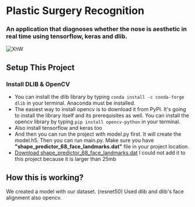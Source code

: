 # Plastic Surgery Recognition
### An application that diagnoses whether the nose is aesthetic in real time using tensorflow, keras and dlib.
![XhW](https://i.imgur.com/qHAcfhX.gif)
## Setup This Project
### Install DLIB & OpenCV
- You can install the dlib library by typing ```conda install -c conda-forge dlib``` in your terminal. Anaconda must be installed.
- The easiest way to install opencv is to download it from PyPI. It's going to install the library itself and its prerequisites as well. You can install the opencv library by typing ```pip install opencv-python``` in your terminal.
- Also install tensorflow and keras too
- And then you can run the project with model.py first. It will create the model.h5. Then you can run main.py. Make sure you have **"shape_predictor_68_face_landmarks.dat"** file in your project location.
- [Download shape_predictor_68_face_landmarks.dat](https://github.com/coneypo/Dlib_face_detection_from_camera/raw/master/data/dlib/shape_predictor_68_face_landmarks.dat) I could not add it to this project because it is larger than 25mb
## How this is working?
We created a model with our dataset. (resnet50)
Used dlib and dlib's face alignment also opencv.
